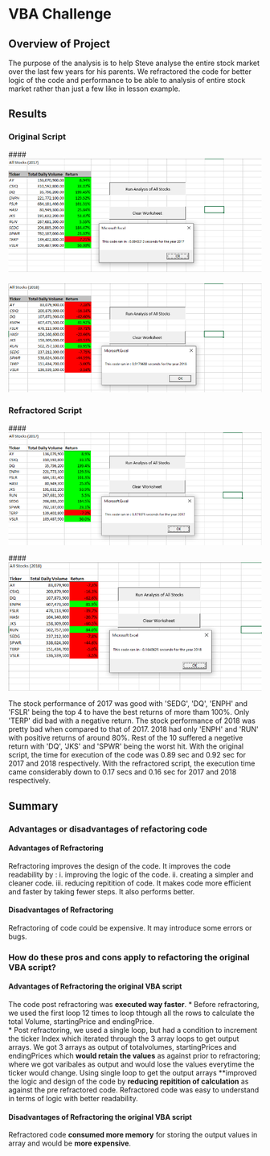 # **VBA Challenge**

## **Overview of Project**
The purpose of the analysis is to help Steve analyse the entire stock market over the last few years for his parents. We refractored the code for better logic of the code and performance to be able to analysis of entire stock market rather than just a few like in lesson example.

## **Results** 
### **Original Script**
####![All_Stocks_Analysis_2017](./Resources/AllStocksAnalysis_2017.png)

#### ![All_Stocks_Analysis_2018](./Resources/AllStocksAnalysis_2018.png)


### **Refractored Script**
####![All_Stocks_Analysis_Refractored_2017](./Resources/VBA_Challenge_2017.png)

####![All_Stocks_Analysis_Refractored_2018](./Resources/VBA_Challenge_2018.png)

The stock performance of 2017 was good with 'SEDG', 'DQ', 'ENPH' and 'FSLR' being the top 4 to have the best returns of more tham 100%. Only 'TERP' did bad with a negative return.
The stock performance of 2018 was pretty bad when compared to that of 2017. 2018 had only 'ENPH' and 'RUN' with positive returns of around 80%. Rest of the 10 suffered a negetive return with 'DQ', 'JKS' and 'SPWR' being the worst hit.
With the original script, the time for execution of the code was 0.89 sec and 0.92 sec for 2017 and 2018 respectively.
With the refractored script, the execution time came considerably down to 0.17 secs and 0.16 sec for 2017 and 2018 respectively.

## **Summary**
### Advantages or disadvantages of refactoring code
#### Advantages of Refractoring
Refractoring improves the design of the code.
It improves the code readability by :
		i. improving the logic of the code. 
		ii. creating a simpler and cleaner code.
		iii. reducing repitition of code.
It makes code more efficient and faster by taking fewer steps.
It also performs better.

#### Disadvantages of Refractoring
Refractoring of code could be expensive.
It may introduce some errors or bugs.

 ### How do these pros and cons apply to refactoring the original VBA script?
#### **Advantages of Refractoring the original VBA script**
The code post refractoring was **executed way faster**.
	* Before refractoring, we used the first loop 12 times to 		  loop thtough all the rows to calculate the total Volume, 	  startingPrice and endingPrice.	
	* Post refractoring, we used a single loop, but had a 	   	  condition to increment the ticker Index which iterated 	  	  through the 3 array loops to get output arrays.
We got 3 arrays as output of totalvolumes, startingPrices and endingPrices which **would retain the values** as against prior to refractoring; where we got varibales as output and would lose the values everytime the ticker would change.
Using single loop to get the output arrays **improved the logic and design of the code by **reducing repitition of calculation** as against the pre refractored code. 
Refractored code was easy to understand in terms of logic with better readability.

#### **Disadvantages of Refractoring the original VBA script**
Refractored code **consumed more memory** for storing the output values in array and would be **more expensive**.
